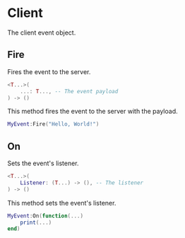 # Client

The client event object.

## Fire

Fires the event to the server.

```lua
<T...>(
	...: T..., -- The event payload
) -> ()
```

This method fires the event to the server with the payload.

```lua
MyEvent:Fire("Hello, World!")
```

## On

Sets the event's listener.

```lua
<T...>(
	Listener: (T...) -> (), -- The listener
) -> ()
```

This method sets the event's listener.

```lua
MyEvent:On(function(...)
	print(...)
end)
```
